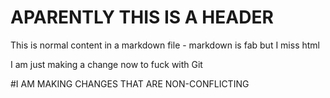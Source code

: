 APARENTLY THIS IS A HEADER
==========================

This is normal content in a markdown file - markdown is fab but I miss html

I am just making a change now to fuck with Git

#I AM MAKING CHANGES THAT ARE NON-CONFLICTING 

